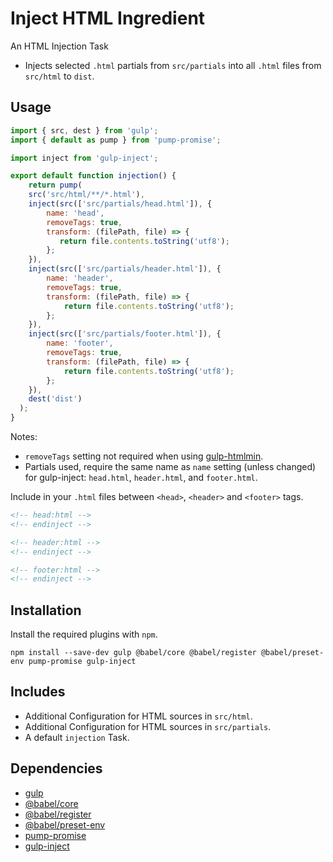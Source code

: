 Inject HTML Ingredient
================================================================================

An HTML Injection Task

- Injects selected `.html` partials from `src/partials` into all `.html` files from `src/html` to `dist`.

Usage
--------------------------------------------------------------------------------

```javascript
import { src, dest } from 'gulp';
import { default as pump } from 'pump-promise';

import inject from 'gulp-inject';

export default function injection() {
    return pump(
    src('src/html/**/*.html'),
    inject(src(['src/partials/head.html']), {
        name: 'head',
    	removeTags: true,
    	transform: (filePath, file) => {
    	   return file.contents.toString('utf8');
    	};
    }),
    inject(src(['src/partials/header.html']), {
        name: 'header',
        removeTags: true,
        transform: (filePath, file) => {
            return file.contents.toString('utf8');
        };
    }),
    inject(src(['src/partials/footer.html']), {
        name: 'footer',
        removeTags: true,
        transform: (filePath, file) => {
            return file.contents.toString('utf8');
        };
    }),
    dest('dist')
  );
}
```
Notes:
- `removeTags` setting not required when using [gulp-htmlmin](https://www.npmjs.com/package/gulp-htmlmin).
- Partials used, require the same name as `name` setting (unless changed) for gulp-inject: `head.html`, `header.html`, and `footer.html`.

Include in your `.html` files between `<head>`, `<header>` and `<footer>` tags.

```html
<!-- head:html -->
<!-- endinject -->

<!-- header:html -->
<!-- endinject -->

<!-- footer:html -->
<!-- endinject -->
```


Installation
--------------------------------------------------------------------------------

Install the required plugins with `npm`.

`npm install --save-dev gulp @babel/core @babel/register @babel/preset-env pump-promise gulp-inject`

Includes
--------------------------------------------------------------------------------

- Additional Configuration for HTML sources in `src/html`.
- Additional Configuration for HTML sources in `src/partials`.
- A default `injection` Task.

Dependencies
--------------------------------------------------------------------------------

- [gulp](https://www.npmjs.com/package/gulp)
- [@babel/core](https://www.npmjs.com/package/@babel/core)
- [@babel/register](https://www.npmjs.com/package/@babel/register)
- [@babel/preset-env](https://www.npmjs.com/package/@babel/preset-env)
- [pump-promise](https://www.npmjs.com/package/pump-promise)
- [gulp-inject](https://www.npmjs.com/package/gulp-inject)
